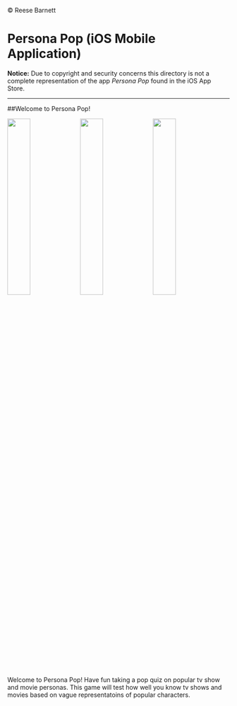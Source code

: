 &copy; Reese Barnett

# Persona Pop (iOS Mobile Application)

**Notice:** Due to copyright and security concerns this directory is not a complete representation of the app _Persona Pop_ found in the iOS App Store.

---

##Welcome to Persona Pop!

<img src="Gifs/Settings.gif" width="32%" /> <img src="Gifs/Stages.gif" width="32%" /> <img src="Gifs/Answer.gif" width="32%" />

Welcome to Persona Pop! Have fun taking a pop quiz on popular tv show and movie personas. This game will test how well you know tv shows and movies based on vague representatoins of popular characters.
